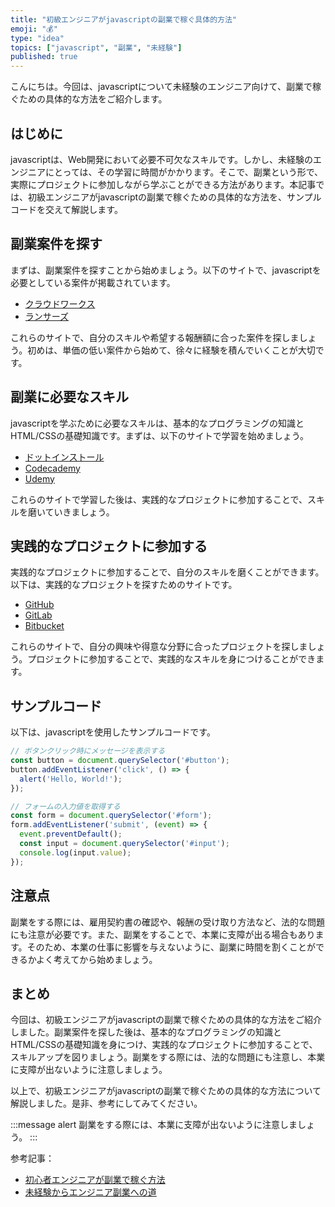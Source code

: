 ```yaml
---
title: "初級エンジニアがjavascriptの副業で稼ぐ具体的方法"
emoji: "💰"
type: "idea"
topics: ["javascript", "副業", "未経験"]
published: true
---
```


こんにちは。今回は、javascriptについて未経験のエンジニア向けて、副業で稼ぐための具体的な方法をご紹介します。

## はじめに

javascriptは、Web開発において必要不可欠なスキルです。しかし、未経験のエンジニアにとっては、その学習に時間がかかります。そこで、副業という形で、実際にプロジェクトに参加しながら学ぶことができる方法があります。本記事では、初級エンジニアがjavascriptの副業で稼ぐための具体的な方法を、サンプルコードを交えて解説します。

## 副業案件を探す

まずは、副業案件を探すことから始めましょう。以下のサイトで、javascriptを必要としている案件が掲載されています。

- [クラウドワークス](https://crowdworks.jp/)
- [ランサーズ](https://www.lancers.jp/)

これらのサイトで、自分のスキルや希望する報酬額に合った案件を探しましょう。初めは、単価の低い案件から始めて、徐々に経験を積んでいくことが大切です。

## 副業に必要なスキル

javascriptを学ぶために必要なスキルは、基本的なプログラミングの知識とHTML/CSSの基礎知識です。まずは、以下のサイトで学習を始めましょう。

- [ドットインストール](https://dotinstall.com/)
- [Codecademy](https://www.codecademy.com/learn/introduction-to-javascript)
- [Udemy](https://www.udemy.com/topic/javascript/)

これらのサイトで学習した後は、実践的なプロジェクトに参加することで、スキルを磨いていきましょう。

## 実践的なプロジェクトに参加する

実践的なプロジェクトに参加することで、自分のスキルを磨くことができます。以下は、実践的なプロジェクトを探すためのサイトです。

- [GitHub](https://github.com/)
- [GitLab](https://about.gitlab.com/)
- [Bitbucket](https://bitbucket.org/)

これらのサイトで、自分の興味や得意な分野に合ったプロジェクトを探しましょう。プロジェクトに参加することで、実践的なスキルを身につけることができます。

## サンプルコード

以下は、javascriptを使用したサンプルコードです。

```javascript
// ボタンクリック時にメッセージを表示する
const button = document.querySelector('#button');
button.addEventListener('click', () => {
  alert('Hello, World!');
});
```

```javascript
// フォームの入力値を取得する
const form = document.querySelector('#form');
form.addEventListener('submit', (event) => {
  event.preventDefault();
  const input = document.querySelector('#input');
  console.log(input.value);
});
```

## 注意点

副業をする際には、雇用契約書の確認や、報酬の受け取り方法など、法的な問題にも注意が必要です。また、副業をすることで、本業に支障が出る場合もあります。そのため、本業の仕事に影響を与えないように、副業に時間を割くことができるかよく考えてから始めましょう。

## まとめ

今回は、初級エンジニアがjavascriptの副業で稼ぐための具体的な方法をご紹介しました。副業案件を探した後は、基本的なプログラミングの知識とHTML/CSSの基礎知識を身につけ、実践的なプロジェクトに参加することで、スキルアップを図りましょう。副業をする際には、法的な問題にも注意し、本業に支障が出ないように注意しましょう。

以上で、初級エンジニアがjavascriptの副業で稼ぐための具体的な方法について解説しました。是非、参考にしてみてください。

:::message alert
副業をする際には、本業に支障が出ないように注意しましょう。
:::

参考記事：
- [初心者エンジニアが副業で稼ぐ方法](https://techacademy.jp/magazine/13696)
- [未経験からエンジニア副業への道](https://www.kagoya.jp/howto/programmer/entry-2588.html)
